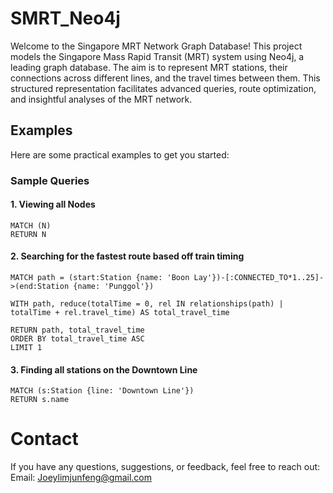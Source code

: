 # SMRT_Neo4j
Welcome to the Singapore MRT Network Graph Database! This project models the Singapore Mass Rapid Transit (MRT) system using Neo4j, a leading graph database. The aim is to represent MRT stations, their connections across different lines, and the travel times between them. This structured representation facilitates advanced queries, route optimization, and insightful analyses of the MRT network.

## Examples

Here are some practical examples to get you started:

### Sample Queries

#### 1. Viewing all Nodes

```cypher
MATCH (N)
RETURN N
```
#### 2. Searching for the fastest route based off train timing

```cypher
MATCH path = (start:Station {name: 'Boon Lay'})-[:CONNECTED_TO*1..25]->(end:Station {name: 'Punggol'})
 
WITH path, reduce(totalTime = 0, rel IN relationships(path) | totalTime + rel.travel_time) AS total_travel_time 
 
RETURN path, total_travel_time 
ORDER BY total_travel_time ASC 
LIMIT 1
```

#### 3.  Finding all stations on the Downtown Line
```cypher
MATCH (s:Station {line: 'Downtown Line'})
RETURN s.name
```

# Contact
If you have any questions, suggestions, or feedback, feel free to reach out:
Email: Joeylimjunfeng@gmail.com
